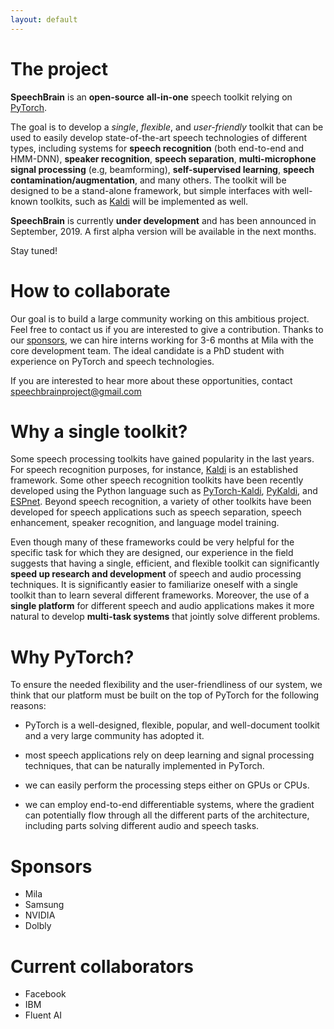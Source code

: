 ```yaml
---
layout: default
---
```



# The project

**SpeechBrain** is an **open-source** **all-in-one** speech toolkit 
relying on [PyTorch](https://pytorch.org).
  
The goal is to develop a *single*, *flexible*, and *user-friendly* toolkit that can be used to easily develop state-of-the-art speech technologies of different types, including systems for **speech recognition** (both end-to-end and HMM-DNN), **speaker recognition**, **speech separation**, **multi-microphone signal processing** (e.g, beamforming), **self-supervised learning**, **speech contamination/augmentation**,  and many others.
The toolkit will be designed to be a stand-alone framework, but simple interfaces with well-known toolkits, such as [Kaldi](http://kaldi-asr.org) will be implemented as well.

**SpeechBrain** is currently **under development** and has been announced in September, 2019. A first alpha version will be available in the next months.  

Stay tuned!

# How to collaborate
Our goal is to build a large community working on this ambitious project. Feel free to contact us if you are interested to give a contribution.
Thanks to our [sponsors](#Sponsors), we can hire interns working for 3-6 months at Mila with the core development team.  The ideal candidate is a PhD student with experience on PyTorch and speech technologies.

If you are interested to hear more about these opportunities,  contact 
speechbrainproject@gmail.com

# Why a single toolkit?
Some speech processing toolkits have gained popularity in the last years. For speech recognition purposes, for instance, [Kaldi](http://kaldi-asr.org) is an established framework.  Some other speech recognition toolkits have been recently developed using the Python language such as [PyTorch-Kaldi](https://github.com/mravanelli/pytorch-kaldi), [PyKaldi](https://github.com/pykaldi/pykaldi), and [ESPnet](https://github.com/espnet/espnet). Beyond speech recognition, a variety of other toolkits have been developed for speech applications such as speech separation, speech enhancement, speaker recognition, and language model training. 

Even though many of these frameworks could be very helpful for the specific task for which they are designed, our experience in the field suggests that having a single, efficient, and flexible toolkit can significantly **speed up research and development** of speech and audio processing techniques. It is significantly easier to familiarize oneself with a single toolkit than to learn several different frameworks. Moreover, the use of a **single platform** for different speech and audio applications makes it more natural to develop **multi-task systems** that jointly solve different problems.


# Why PyTorch?
To ensure the needed flexibility and the user-friendliness of our system, we think that our platform must be built on the top of PyTorch for the following reasons:  
- PyTorch is a well-designed, flexible, popular, and well-document toolkit and a very large community has adopted it.
- most speech applications rely on deep learning and signal processing techniques, that can be naturally implemented in PyTorch.

- we can easily perform the processing steps either on GPUs or CPUs.
- we can employ end-to-end differentiable systems, where the gradient can potentially flow through all the different parts of the architecture, including parts solving different audio and speech tasks.    


# Sponsors
- Mila
- Samsung
- NVIDIA
- Dolbly

# Current collaborators
- Facebook
- IBM
- Fluent AI





